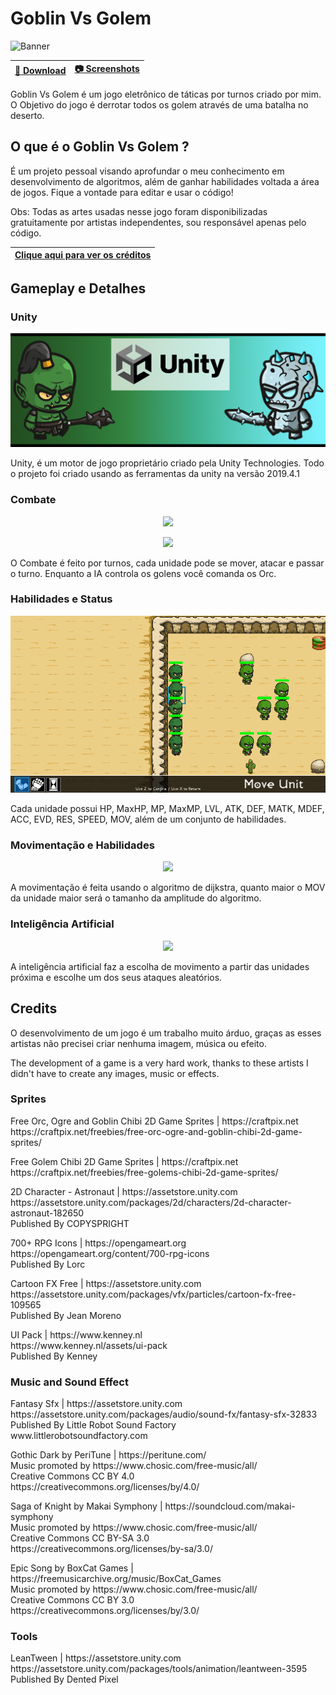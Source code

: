 # Goblin Vs Golem
![Banner](uploads/01-start-menu.gif)

| [:rocket: Download](#download) | [:camera: Screenshots](#screenshots) |
| -------- | ----------- |

<p>Goblin Vs Golem é um jogo eletrônico de táticas por turnos criado por mim. O Objetivo do jogo é derrotar todos os golem através de uma batalha no deserto.</p>

## O que é o Goblin Vs Golem ?
<p>É um projeto pessoal visando aprofundar o meu conhecimento em desenvolvimento de algoritmos, além de ganhar habilidades voltada a área de jogos. Fique a vontade para editar e usar o código!</p>
<p>Obs: Todas as artes usadas nesse jogo foram disponibilizadas gratuitamente por artistas independentes, sou responsável apenas pelo código.</p>

| [Clique aqui para ver os créditos](#credits) |
| --------------- |

## Gameplay e Detalhes
### Unity
<p align="center">
  <img src="uploads/main-banner.jpg"/>
</p>
<p>Unity, é um motor de jogo proprietário criado pela Unity Technologies. Todo o projeto foi criado usando as ferramentas da unity na versão 2019.4.1</p>

### Combate
<p align="center">
  <img src="uploads/06-ia-battle.gif"/>
</p>
<p align="center">
  <img src="uploads/03-attack.gif"/>
</p>
<p>O Combate é feito por turnos, cada unidade pode se mover, atacar e passar o turno. Enquanto a IA controla os  golens você comanda os Orc.</p>

### Habilidades e Status
<p align="center">
  <img src="uploads/05-defense-skill.gif"/>
</p>
<p>Cada unidade possui HP, MaxHP, MP, MaxMP, LVL, ATK, DEF, MATK, MDEF, ACC, EVD, RES, SPEED, MOV, além de um conjunto de habilidades.</p>

### Movimentação e Habilidades
<p align="center">
  <img src="uploads/02-unit-move.gif"/>
</p>
<p>A movimentação é feita usando o algoritmo de dijkstra, quanto maior o MOV da unidade maior será o tamanho da amplitude do algoritmo.</p>

### Inteligência Artificial
<p align="center">
  <img src="uploads/04-ai-move.gif"/>
</p>
<p>A inteligência artificial faz a escolha de movimento a partir das unidades próxima e escolhe um dos seus ataques aleatórios.</p>

## Credits
<p>O desenvolvimento de um jogo é um trabalho muito árduo, graças as esses artistas não precisei criar nenhuma imagem, música ou efeito.</p>
<p>The development of a game is a very hard work, thanks to these artists I didn't have to create any images, music or effects.</p>

### Sprites
<p>Free Orc, Ogre and Goblin Chibi 2D Game Sprites | https://craftpix.net <br>
https://craftpix.net/freebies/free-orc-ogre-and-goblin-chibi-2d-game-sprites/
</p>

<p>Free Golem Chibi 2D Game Sprites | https://craftpix.net <br>
https://craftpix.net/freebies/free-golems-chibi-2d-game-sprites/
</p>

<p>2D Character - Astronaut | https://assetstore.unity.com <br>
https://assetstore.unity.com/packages/2d/characters/2d-character-astronaut-182650 <br>
Published By COPYSPRIGHT
</p>

<p>700+ RPG Icons | https://opengameart.org <br>
https://opengameart.org/content/700-rpg-icons <br>
Published By Lorc
</p>

<p>Cartoon FX Free | https://assetstore.unity.com <br>
https://assetstore.unity.com/packages/vfx/particles/cartoon-fx-free-109565 <br>
Published By Jean Moreno
</p>

<p>UI Pack | https://www.kenney.nl <br>
https://www.kenney.nl/assets/ui-pack <br>
Published By Kenney
</p>

### Music and Sound Effect

<p>Fantasy Sfx | https://assetstore.unity.com <br>
https://assetstore.unity.com/packages/audio/sound-fx/fantasy-sfx-32833 <br>
Published By Little Robot Sound Factory <br>
www.littlerobotsoundfactory.com</p>

<p>Gothic Dark by PeriTune | https://peritune.com/ <br>
Music promoted by https://www.chosic.com/free-music/all/ <br>
Creative Commons CC BY 4.0 <br>
https://creativecommons.org/licenses/by/4.0/ </p>

<p>Saga of Knight by Makai Symphony | https://soundcloud.com/makai-symphony <br>
Music promoted by https://www.chosic.com/free-music/all/ <br>
Creative Commons CC BY-SA 3.0 <br>
https://creativecommons.org/licenses/by-sa/3.0/ </p>

<p>Epic Song by BoxCat Games | https://freemusicarchive.org/music/BoxCat_Games <br>
Music promoted by https://www.chosic.com/free-music/all/ <br>
Creative Commons CC BY 3.0 <br>
https://creativecommons.org/licenses/by/3.0/ </p>

### Tools

<p>LeanTween | https://assetstore.unity.com <br>
https://assetstore.unity.com/packages/tools/animation/leantween-3595 <br>
Published By Dented Pixel</p>


